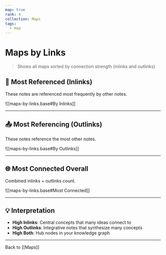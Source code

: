 ```yaml
---
map: true
rank: 4
collection: Maps
tags:
  - map
---
```


# Maps by Links

> Shows all maps sorted by connection strength (inlinks and outlinks)

## 🔗 Most Referenced (Inlinks)

These notes are referenced most frequently by other notes.

![[maps-by-links.base#By Inlinks]]

---

## 📤 Most Referencing (Outlinks)

These notes reference the most other notes.

![[maps-by-links.base#By Outlinks]]

---

## 🌐 Most Connected Overall

Combined inlinks + outlinks count.

![[maps-by-links.base#Most Connected]]

---

## 💡 Interpretation

- **High Inlinks**: Central concepts that many ideas connect to
- **High Outlinks**: Integrative notes that synthesize many concepts
- **High Both**: Hub nodes in your knowledge graph

---

Back to [[Maps]]
